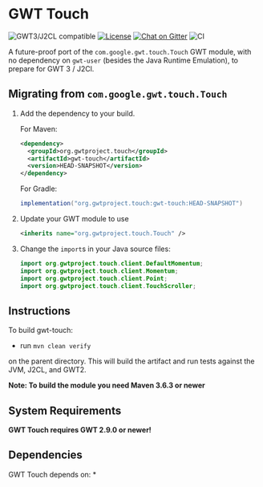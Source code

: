 # GWT Touch

![GWT3/J2CL compatible](https://img.shields.io/badge/GWT3/J2CL-compatible-brightgreen.svg)  [![License](https://img.shields.io/:license-apache-blue.svg)](http://www.apache.org/licenses/LICENSE-2.0.html) [![Chat on Gitter](https://badges.gitter.im/hal/elemento.svg)](https://gitter.im/gwtproject/gwt-modules) ![CI](https://github.com/gwtproject/gwt-touch/workflows/CI/badge.svg)

A future-proof port of the `com.google.gwt.touch.Touch` GWT module, with no dependency on `gwt-user` (besides the Java Runtime Emulation), to prepare for GWT 3 / J2Cl.

##  Migrating from `com.google.gwt.touch.Touch`

1. Add the dependency to your build.

   For Maven:

   ```xml
   <dependency>
     <groupId>org.gwtproject.touch</groupId>
     <artifactId>gwt-touch</artifactId>
     <version>HEAD-SNAPSHOT</version>
   </dependency>
   ```

   For Gradle:

   ```gradle
   implementation("org.gwtproject.touch:gwt-touch:HEAD-SNAPSHOT")
   ```

2. Update your GWT module to use

   ```xml
   <inherits name="org.gwtproject.touch.Touch" />
   ```

3. Change the `import`s in your Java source files:

   ```java
   import org.gwtproject.touch.client.DefaultMomentum;
   import org.gwtproject.touch.client.Momentum;
   import org.gwtproject.touch.client.Point;
   import org.gwtproject.touch.client.TouchScroller;
   ```

## Instructions

To build gwt-touch:

* run `mvn clean verify`

on the parent directory. This will build the artifact and run tests against the JVM, J2CL, and GWT2.

**Note: To build the module you need Maven 3.6.3 or newer**

## System Requirements

**GWT Touch requires GWT 2.9.0 or newer!**


## Dependencies

GWT Touch depends on:
* 

